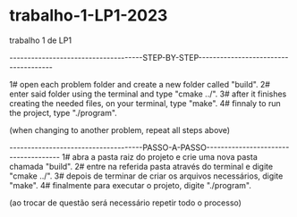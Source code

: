 # trabalho-1-LP1-2023
trabalho 1 de LP1

-------------------------------------STEP-BY-STEP-------------------------------------

  1# open each problem folder and create a new folder called "build".
  2# enter said folder using the terminal and type "cmake ../".
  3# after it finishes creating the needed files, on your terminal, type "make".
  4# finnaly to run the project, type "./program".

  (when changing to another problem, repeat all steps above)


-------------------------------------PASSO-A-PASSO-------------------------------------
  1# abra a pasta raiz do projeto e crie uma nova pasta chamada "build".
  2# entre na referida pasta através do terminal e digite "cmake ../".
  3# depois de terminar de criar os arquivos necessários, digite "make".
  4# finalmente para executar o projeto, digite "./program".

  (ao trocar de questão será necessário repetir todo o processo)
